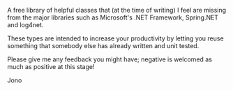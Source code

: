 A free library of helpful classes that (at the time of writing) I feel are missing from the major libraries such as Microsoft's .NET Framework, Spring.NET and log4net.

These types are intended to increase your productivity by letting you reuse something that somebody else has already written and unit tested.

Please give me any feedback you might have; negative is welcomed as much as positive at this stage!

Jono